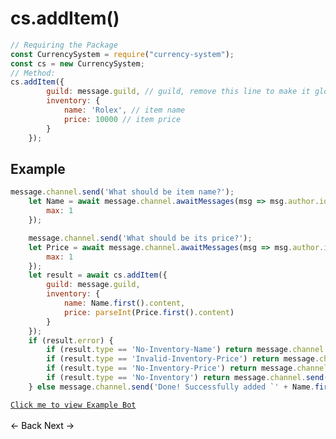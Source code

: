 # cs.addItem()
```js
// Requiring the Package
const CurrencySystem = require("currency-system");
const cs = new CurrencySystem;
// Method:
cs.addItem({
        guild: message.guild, // guild, remove this line to make it global
        inventory: {
            name: 'Rolex', // item name
            price: 10000 // item price
        }
    });
```
## Example
```js
message.channel.send('What should be item name?');
    let Name = await message.channel.awaitMessages(msg => msg.author.id == message.author.id, {
        max: 1
    });

    message.channel.send('What should be its price?');
    let Price = await message.channel.awaitMessages(msg => msg.author.id == message.author.id, {
        max: 1
    });
    let result = await cs.addItem({
        guild: message.guild,
        inventory: {
            name: Name.first().content,
            price: parseInt(Price.first().content)
        }
    });
    if (result.error) {
        if (result.type == 'No-Inventory-Name') return message.channel.send('There was a error, Please enter item name to removadd.!')
        if (result.type == 'Invalid-Inventory-Price') return message.channel.send('There was a error, invalid price!')
        if (result.type == 'No-Inventory-Price') return message.channel.send('There was a error, You didnt specify price!')
        if (result.type == 'No-Inventory') return message.channel.send('There was a error, No data recieved!')
    } else message.channel.send('Done! Successfully added `' + Name.first().content + '` to the shop!')
```
[`Click me to view Example Bot`](https://github.com/BIntelligent/currency-system/tree/main/ExampleBot) <br><br>
<a href="https://bintelligent.github.io/currency-system/examples/getShopItems" class="button"><- Back</a>
<a href="https://bintelligent.github.io/currency-system/examples/removeItem" class="button">Next -></a> <br><br><br>
<style>
.button {
    -webkit-appearance: button;
    -moz-appearance: button;
    appearance: button;
    text-align: center;
    text-decoration: none;
    color: initial;
}
 </style>
